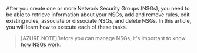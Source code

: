 After you create one or more Network Security Groups (NSGs), you need to be able to retrieve information about your NSGs, add and remove rules, edit existing rules, associate or dissociate NSGs, and delete NSGs. In this article, you will learn how to execute each of these tasks.

>[AZURE.NOTE]Before you can manage NSGs, it's important to know [how NSGs work](virtual-networks-nsg.md). 


